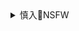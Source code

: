 <details><summary>慎入🔞NSFW</summary>

Not Safe For Work
![](https://upload.wikimedia.org/wikipedia/commons/thumb/d/d3/Biohazard_Symbol_Specification.png/210px-Biohazard_Symbol_Specification.png)

<details><summary><b>风险自理Use At Your Own Risk🈲</summary>

![]()

`思无邪`
### TGOD推女神] 晓茜sunny厦门之旅第二part ~ 童颜巨乳女神诱惑
https://www.meitulu.com/item/7528.html
![](https://mtl.gzhuibei.com/images/img/7528/1.jpg)
![](https://mtl.gzhuibei.com/images/img/7528/8.jpg)

### XiuRen秀人] No.1345 曼苏拉娜 - 身材高挑婀娜别致的美女
https://www.meitulu.com/item/17768.html
![](https://img.gzhuibei.com/images/img/17768/6.jpg)
![](https://img.gzhuibei.com/images/img/17768/24.jpg)
![](https://img.gzhuibei.com/images/img/17768/34.jpg)
![](https://img.gzhuibei.com/images/img/17768/40.jpg)

### XiuRen秀人网] No.638 李宓儿 - 巨乳尤物的妖媚诱惑
https://www.meitulu.com/item/9215.html
![](https://img.gzhuibei.com/images/img/9215/2.jpg)
![](https://img.gzhuibei.com/images/img/9215/52.jpg)

### 秀人网XIUREN] No.517 何梦兮Stacy - SM系列
https://www.meitulu.com/item/7286.html
![](https://mtl.gzhuibei.com/images/img/7286/21.jpg)
![](https://mtl.gzhuibei.com/images/img/7286/29.jpg)
![](https://mtl.gzhuibei.com/images/img/7286/31.jpg)

### YouMi尤蜜荟] Vol.252 女神@冯木木LRIS外拍写真
https://www.meitulu.com/item/17798.html
![](https://mtl.gzhuibei.com/images/img/17798/2.jpg)
![](https://mtl.gzhuibei.com/images/img/17798/55.jpg)

### DDY Pantyhose] No.023 王莹 - Cosplay Show
https://www.meitulu.com/item/7871.html
![](https://mtl.gzhuibei.com/images/img/7871/1.jpg)
![](https://mtl.gzhuibei.com/images/img/7871/2.jpg)
![](https://mtl.gzhuibei.com/images/img/7871/12.jpg)
![](https://mtl.gzhuibei.com/images/img/7871/13.jpg)
![](https://mtl.gzhuibei.com/images/img/7871/21.jpg)
![](https://mtl.gzhuibei.com/images/img/7871/52.jpg)

### XIUREN秀人] No.1547 女神@Egg_尤妮丝性感美臀写真
https://www.meitulu.com/item/19014.html
![](https://mtl.gzhuibei.com/images/img/19014/1.jpg)
![](https://mtl.gzhuibei.com/images/img/19014/3.jpg)

### XIUREN秀人] No.1077 筱慧icon、萌汉药baby 写真套图
https://www.meitulu.com/item/15551.html
![](https://mtl.gzhuibei.com/images/img/15551/3.jpg)
![](https://mtl.gzhuibei.com/images/img/15551/21.jpg)

### DKGirl御女郎] Vol.067 梅哥 - 美乳美臀美腿的诱惑
https://www.meitulu.com/item/14551.html
![](https://mtl.gzhuibei.com/images/img/14551/1.jpg)

### XIUREN秀人网] No.1722 温心怡 - 百变情趣内衣诱惑
https://www.meitulu.com/item/20755.html
![](https://mtl.gzhuibei.com/images/img/20755/3.jpg)
![](https://mtl.gzhuibei.com/images/img/20755/10.jpg)
![](https://mtl.gzhuibei.com/images/img/20755/11.jpg)

</details>
</details>
